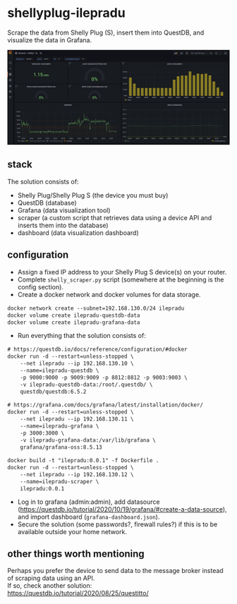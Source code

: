 # shellyplug-ilepradu

Scrape the data from Shelly Plug (S), insert them into QuestDB, and visualize the data in Grafana.

<img src="screenshot1.png" alt="screenshot1" width="1000" />

## stack

The solution consists of:

* Shelly Plug/Shelly Plug S (the device you must buy)
* QuestDB (database)
* Grafana (data visualization tool)
* scraper (a custom script that retrieves data using a device API and inserts them into the database)
* dashboard (data visualization dashboard)

## configuration

* Assign a fixed IP address to your Shelly Plug S device(s) on your router.
* Complete `shelly_scraper.py` script (somewhere at the beginning is the config section).
* Create a docker network and docker volumes for data storage.

```shell
docker network create --subnet=192.168.130.0/24 ilepradu
docker volume create ilepradu-questdb-data
docker volume create ilepradu-grafana-data
```

* Run everything that the solution consists of:

```shell
# https://questdb.io/docs/reference/configuration/#docker
docker run -d --restart=unless-stopped \
    --net ilepradu --ip 192.168.130.10 \
    --name=ilepradu-questdb \
    -p 9000:9000 -p 9009:9009 -p 8812:8812 -p 9003:9003 \
    -v ilepradu-questdb-data:/root/.questdb/ \
    questdb/questdb:6.5.2
```

```shell
# https://grafana.com/docs/grafana/latest/installation/docker/
docker run -d --restart=unless-stopped \
    --net ilepradu --ip 192.168.130.11 \
    --name=ilepradu-grafana \
    -p 3000:3000 \
    -v ilepradu-grafana-data:/var/lib/grafana \
    grafana/grafana-oss:8.5.13
```

```shell
docker build -t "ilepradu:0.0.1" -f Dockerfile .
docker run -d --restart=unless-stopped \
    --net ilepradu --ip 192.168.130.12 \
    --name=ilepradu-scraper \
    ilepradu:0.0.1
```

* Log in to grafana (admin:admin), add datasource (https://questdb.io/tutorial/2020/10/19/grafana/#create-a-data-source), and import
  dashboard (`grafana-dashboard.json`).
* Secure the solution (some passwords?, firewall rules?) if this is to be available outside your home network.

## other things worth mentioning

Perhaps you prefer the device to send data to the message broker instead of scraping data using an API.  
If so, check another solution: https://questdb.io/tutorial/2020/08/25/questitto/

